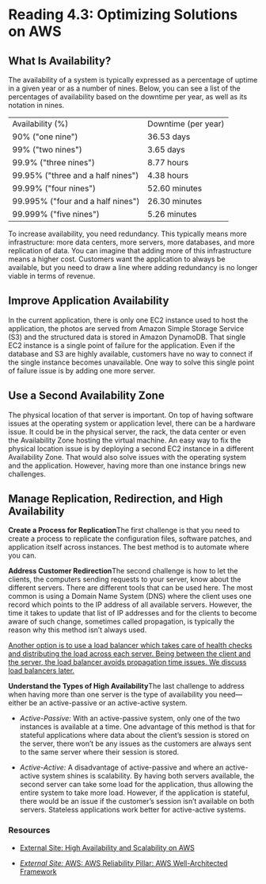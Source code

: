 # Reading 4.3: Optimizing Solutions on AWS

## What Is Availability?

The availability of a system is typically expressed as a percentage of uptime in a given year or as a number of nines. Below, you can see a list of the percentages of availability based on the downtime per year, as well as its notation in nines.

|   |   |
|---|---|
|Availability (%)|Downtime (per year)|
|90% ("one nine")|36.53 days|
|99% ("two nines")|3.65 days|
|99.9% ("three nines")|8.77 hours|
|99.95% ("three and a half nines")|4.38 hours|
|99.99% ("four nines")|52.60 minutes|
|99.995% ("four and a half nines")|26.30 minutes|
|99.999% ("five nines")|5.26 minutes|

To increase availability, you need redundancy. This typically means more infrastructure: more data centers, more servers, more databases, and more replication of data. You can imagine that adding more of this infrastructure means a higher cost. Customers want the application to always be available, but you need to draw a line where adding redundancy is no longer viable in terms of revenue.

## Improve Application Availability

In the current application, there is only one EC2 instance used to host the application, the photos are served from Amazon Simple Storage Service (S3) and the structured data is stored in Amazon DynamoDB. That single EC2 instance is a single point of failure for the application. Even if the database and S3 are highly available, customers have no way to connect if the single instance becomes unavailable. One way to solve this single point of failure issue is by adding one more server.

## Use a Second Availability Zone

The physical location of that server is important. On top of having software issues at the operating system or application level, there can be a hardware issue. It could be in the physical server, the rack, the data center or even the Availability Zone hosting the virtual machine. An easy way to fix the physical location issue is by deploying a second EC2 instance in a different Availability Zone. That would also solve issues with the operating system and the application. However, having more than one instance brings new challenges.

## Manage Replication, Redirection, and High Availability

**Create a Process for Replication**The first challenge is that you need to create a process to replicate the configuration files, software patches, and application itself across instances. The best method is to automate where you can.

**Address Customer Redirection**The second challenge is how to let the clients, the computers sending requests to your server, know about the different servers. There are different tools that can be used here. The most common is using a Domain Name System (DNS) where the client uses one record which points to the IP address of all available servers. However, the time it takes to update that list of IP addresses and for the clients to become aware of such change, sometimes called propagation, is typically the reason why this method isn’t always used.

<u>Another option is to use a load balancer which takes care of health checks and distributing the load across each server. Being between the client and the server, the load balancer avoids propagation time issues. We discuss load balancers later.</u>

**Understand the Types of High Availability**The last challenge to address when having more than one server is the type of availability you need—either be an active-passive or an active-active system.

- _Active-Passive:_ With an active-passive system, only one of the two instances is available at a time. One advantage of this method is that for stateful applications where data about the client’s session is stored on the server, there won’t be any issues as the customers are always sent to the same server where their session is stored.
    
- _Active-Active:_ A disadvantage of active-passive and where an active-active system shines is scalability. By having both servers available, the second server can take some load for the application, thus allowing the entire system to take more load. However, if the application is stateful, there would be an issue if the customer’s session isn’t available on both servers. Stateless applications work better for active-active systems.
    

### **Resources**

- [External Site: High Availability and Scalability on AWS](https://docs.aws.amazon.com/whitepapers/latest/real-time-communication-on-aws/high-availability-and-scalability-on-aws.html)
    
- [_External Site:_ AWS: AWS Reliability Pillar: AWS Well-Architected Framework](https://docs.aws.amazon.com/wellarchitected/latest/reliability-pillar/welcome.html)
    
